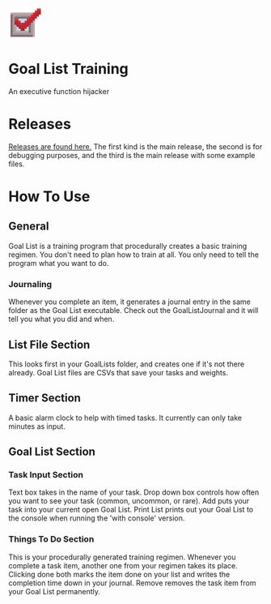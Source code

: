 ![Goal List](CheckBox.png)

# Goal List Training
 An executive function hijacker

# Releases
 [Releases are found here.](https://github.com/theappleboom/goal-list-training/releases) The first kind is the main release, the second is for debugging purposes, and the third is the main release with some example files.

# How To Use
## General
 Goal List is a training program that procedurally creates a basic training regimen. You don't need to plan how to train at all. You only need to tell the program what you want to do.
### Journaling
 Whenever you complete an item, it generates a journal entry in the same folder as the Goal List executable. Check out the GoalListJournal and it will tell you what you did and when.

## List File Section
 This looks first in your GoalLists folder, and creates one if it's not there already. Goal List files are CSVs that save your tasks and weights.

## Timer Section
 A basic alarm clock to help with timed tasks. It currently can only take minutes as input.

## Goal List Section
### Task Input Section
 Text box takes in the name of your task. Drop down box controls how often you want to see your task (common, uncommon, or rare). Add puts your task into your current open Goal List. Print List prints out your Goal List to the console when running the 'with console' version.
### Things To Do Section
 This is your procedurally generated training regimen. Whenever you complete a task item, another one from your regimen takes its place. Clicking done both marks the item done on your list and writes the completion time down in your journal. Remove removes the task item from your Goal List permanently.
